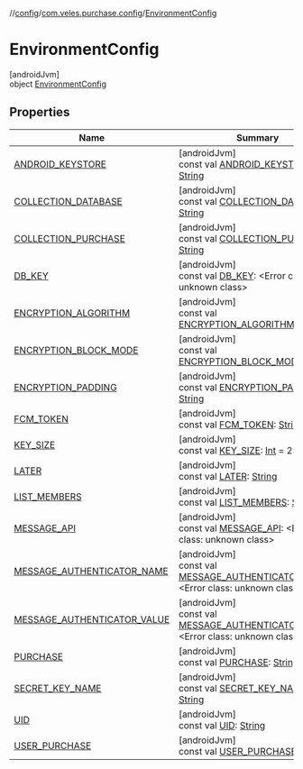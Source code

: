//[config](../../../index.md)/[com.veles.purchase.config](../index.md)/[EnvironmentConfig](index.md)

# EnvironmentConfig

[androidJvm]\
object [EnvironmentConfig](index.md)

## Properties

| Name | Summary |
|---|---|
| [ANDROID_KEYSTORE](-a-n-d-r-o-i-d_-k-e-y-s-t-o-r-e.md) | [androidJvm]<br>const val [ANDROID_KEYSTORE](-a-n-d-r-o-i-d_-k-e-y-s-t-o-r-e.md): [String](https://kotlinlang.org/api/latest/jvm/stdlib/kotlin/-string/index.html) |
| [COLLECTION_DATABASE](-c-o-l-l-e-c-t-i-o-n_-d-a-t-a-b-a-s-e.md) | [androidJvm]<br>const val [COLLECTION_DATABASE](-c-o-l-l-e-c-t-i-o-n_-d-a-t-a-b-a-s-e.md): [String](https://kotlinlang.org/api/latest/jvm/stdlib/kotlin/-string/index.html) |
| [COLLECTION_PURCHASE](-c-o-l-l-e-c-t-i-o-n_-p-u-r-c-h-a-s-e.md) | [androidJvm]<br>const val [COLLECTION_PURCHASE](-c-o-l-l-e-c-t-i-o-n_-p-u-r-c-h-a-s-e.md): [String](https://kotlinlang.org/api/latest/jvm/stdlib/kotlin/-string/index.html) |
| [DB_KEY](-d-b_-k-e-y.md) | [androidJvm]<br>const val [DB_KEY](-d-b_-k-e-y.md): <!---  GfmCommand {"@class":"org.jetbrains.dokka.gfm.ResolveLinkGfmCommand","dri":{"packageName":"","classNames":"<Error class: unknown class>","callable":null,"target":{"@class":"org.jetbrains.dokka.links.PointingToDeclaration"},"extra":null}} --->&lt;Error class: unknown class&gt;<!--- ---> |
| [ENCRYPTION_ALGORITHM](-e-n-c-r-y-p-t-i-o-n_-a-l-g-o-r-i-t-h-m.md) | [androidJvm]<br>const val [ENCRYPTION_ALGORITHM](-e-n-c-r-y-p-t-i-o-n_-a-l-g-o-r-i-t-h-m.md): [String](https://kotlinlang.org/api/latest/jvm/stdlib/kotlin/-string/index.html) |
| [ENCRYPTION_BLOCK_MODE](-e-n-c-r-y-p-t-i-o-n_-b-l-o-c-k_-m-o-d-e.md) | [androidJvm]<br>const val [ENCRYPTION_BLOCK_MODE](-e-n-c-r-y-p-t-i-o-n_-b-l-o-c-k_-m-o-d-e.md): [String](https://kotlinlang.org/api/latest/jvm/stdlib/kotlin/-string/index.html) |
| [ENCRYPTION_PADDING](-e-n-c-r-y-p-t-i-o-n_-p-a-d-d-i-n-g.md) | [androidJvm]<br>const val [ENCRYPTION_PADDING](-e-n-c-r-y-p-t-i-o-n_-p-a-d-d-i-n-g.md): [String](https://kotlinlang.org/api/latest/jvm/stdlib/kotlin/-string/index.html) |
| [FCM_TOKEN](-f-c-m_-t-o-k-e-n.md) | [androidJvm]<br>const val [FCM_TOKEN](-f-c-m_-t-o-k-e-n.md): [String](https://kotlinlang.org/api/latest/jvm/stdlib/kotlin/-string/index.html) |
| [KEY_SIZE](-k-e-y_-s-i-z-e.md) | [androidJvm]<br>const val [KEY_SIZE](-k-e-y_-s-i-z-e.md): [Int](https://kotlinlang.org/api/latest/jvm/stdlib/kotlin/-int/index.html) = 256 |
| [LATER](-l-a-t-e-r.md) | [androidJvm]<br>const val [LATER](-l-a-t-e-r.md): [String](https://kotlinlang.org/api/latest/jvm/stdlib/kotlin/-string/index.html) |
| [LIST_MEMBERS](-l-i-s-t_-m-e-m-b-e-r-s.md) | [androidJvm]<br>const val [LIST_MEMBERS](-l-i-s-t_-m-e-m-b-e-r-s.md): [String](https://kotlinlang.org/api/latest/jvm/stdlib/kotlin/-string/index.html) |
| [MESSAGE_API](-m-e-s-s-a-g-e_-a-p-i.md) | [androidJvm]<br>const val [MESSAGE_API](-m-e-s-s-a-g-e_-a-p-i.md): <!---  GfmCommand {"@class":"org.jetbrains.dokka.gfm.ResolveLinkGfmCommand","dri":{"packageName":"","classNames":"<Error class: unknown class>","callable":null,"target":{"@class":"org.jetbrains.dokka.links.PointingToDeclaration"},"extra":null}} --->&lt;Error class: unknown class&gt;<!--- ---> |
| [MESSAGE_AUTHENTICATOR_NAME](-m-e-s-s-a-g-e_-a-u-t-h-e-n-t-i-c-a-t-o-r_-n-a-m-e.md) | [androidJvm]<br>const val [MESSAGE_AUTHENTICATOR_NAME](-m-e-s-s-a-g-e_-a-u-t-h-e-n-t-i-c-a-t-o-r_-n-a-m-e.md): <!---  GfmCommand {"@class":"org.jetbrains.dokka.gfm.ResolveLinkGfmCommand","dri":{"packageName":"","classNames":"<Error class: unknown class>","callable":null,"target":{"@class":"org.jetbrains.dokka.links.PointingToDeclaration"},"extra":null}} --->&lt;Error class: unknown class&gt;<!--- ---> |
| [MESSAGE_AUTHENTICATOR_VALUE](-m-e-s-s-a-g-e_-a-u-t-h-e-n-t-i-c-a-t-o-r_-v-a-l-u-e.md) | [androidJvm]<br>const val [MESSAGE_AUTHENTICATOR_VALUE](-m-e-s-s-a-g-e_-a-u-t-h-e-n-t-i-c-a-t-o-r_-v-a-l-u-e.md): <!---  GfmCommand {"@class":"org.jetbrains.dokka.gfm.ResolveLinkGfmCommand","dri":{"packageName":"","classNames":"<Error class: unknown class>","callable":null,"target":{"@class":"org.jetbrains.dokka.links.PointingToDeclaration"},"extra":null}} --->&lt;Error class: unknown class&gt;<!--- ---> |
| [PURCHASE](-p-u-r-c-h-a-s-e.md) | [androidJvm]<br>const val [PURCHASE](-p-u-r-c-h-a-s-e.md): [String](https://kotlinlang.org/api/latest/jvm/stdlib/kotlin/-string/index.html) |
| [SECRET_KEY_NAME](-s-e-c-r-e-t_-k-e-y_-n-a-m-e.md) | [androidJvm]<br>const val [SECRET_KEY_NAME](-s-e-c-r-e-t_-k-e-y_-n-a-m-e.md): [String](https://kotlinlang.org/api/latest/jvm/stdlib/kotlin/-string/index.html) |
| [UID](-u-i-d.md) | [androidJvm]<br>const val [UID](-u-i-d.md): [String](https://kotlinlang.org/api/latest/jvm/stdlib/kotlin/-string/index.html) |
| [USER_PURCHASE](-u-s-e-r_-p-u-r-c-h-a-s-e.md) | [androidJvm]<br>const val [USER_PURCHASE](-u-s-e-r_-p-u-r-c-h-a-s-e.md): [String](https://kotlinlang.org/api/latest/jvm/stdlib/kotlin/-string/index.html) |
